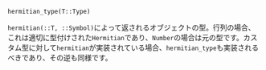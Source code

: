 ```
hermitian_type(T::Type)
```

`hermitian(::T, ::Symbol)`によって返されるオブジェクトの型。行列の場合、これは適切に型付けされた`Hermitian`であり、`Number`の場合は元の型です。カスタム型に対して`hermitian`が実装されている場合、`hermitian_type`も実装されるべきであり、その逆も同様です。
